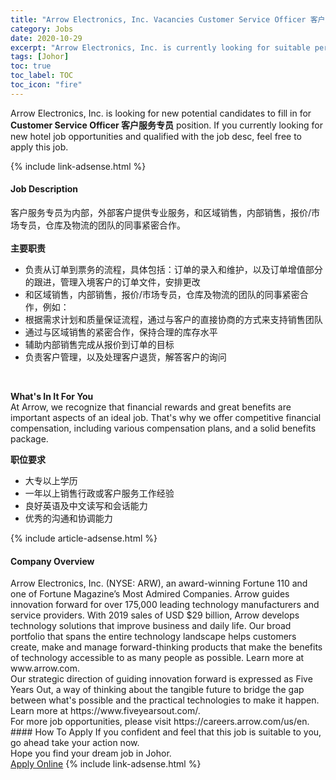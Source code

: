 ```yaml
---
title: "Arrow Electronics, Inc. Vacancies Customer Service Officer 客户服务专员" 
category: Jobs 
date: 2020-10-29 
excerpt: "Arrow Electronics, Inc. is currently looking for suitable person to fill in the Customer Service Officer 客户服务专员 which positioned at Johor" 
tags: [Johor] 
toc: true 
toc_label: TOC 
toc_icon: "fire" 
--- 
```


<p>Arrow Electronics, Inc. is looking for new potential candidates to fill in for <b>Customer Service Officer 客户服务专员</b> position. If you currently looking for new hotel job opportunities and qualified with the job desc, feel free to apply this job.
</p>{% include link-adsense.html %} 
<div><div><h4>Job Description</h4></div><div><div><span><div><p>&#23458;&#25143;&#26381;&#21153;&#19987;&#21592;&#20026;&#20869;&#37096;&#65292;&#22806;&#37096;&#23458;&#25143;&#25552;&#20379;&#19987;&#19994;&#26381;&#21153;&#65292;&#21644;&#21306;&#22495;&#38144;&#21806;&#65292;&#20869;&#37096;&#38144;&#21806;&#65292;&#25253;&#20215;/&#24066;&#22330;&#19987;&#21592;&#65292;&#20179;&#24211;&#21450;&#29289;&#27969;&#30340;&#22242;&#38431;&#30340;&#21516;&#20107;&#32039;&#23494;&#21512;&#20316;&#12290;<br><br><b>&#20027;&#35201;&#32844;&#36131;</b><br></p><ul><li>&#36127;&#36131;&#20174;&#35746;&#21333;&#21040;&#31080;&#21153;&#30340;&#27969;&#31243;&#65292;&#20855;&#20307;&#21253;&#25324;&#65306;&#35746;&#21333;&#30340;&#24405;&#20837;&#21644;&#32500;&#25252;&#65292;&#20197;&#21450;&#35746;&#21333;&#22686;&#20540;&#37096;&#20998;&#30340;&#36319;&#36827;&#65292;&#31649;&#29702;&#20837;&#22659;&#23458;&#25143;&#30340;&#35746;&#21333;&#25991;&#20214;&#65292;&#23433;&#25490;&#26356;&#25913;</li><li>&#21644;&#21306;&#22495;&#38144;&#21806;&#65292;&#20869;&#37096;&#38144;&#21806;&#65292;&#25253;&#20215;/&#24066;&#22330;&#19987;&#21592;&#65292;&#20179;&#24211;&#21450;&#29289;&#27969;&#30340;&#22242;&#38431;&#30340;&#21516;&#20107;&#32039;&#23494;&#21512;&#20316;&#65292;&#20363;&#22914;&#65306;</li><li>&#26681;&#25454;&#38656;&#27714;&#35745;&#21010;&#21644;&#36136;&#37327;&#20445;&#35777;&#27969;&#31243;&#65292;&#36890;&#36807;&#19982;&#23458;&#25143;&#30340;&#30452;&#25509;&#21327;&#21830;&#30340;&#26041;&#24335;&#26469;&#25903;&#25345;&#38144;&#21806;&#22242;&#38431;</li><li>&#36890;&#36807;&#19982;&#21306;&#22495;&#38144;&#21806;&#30340;&#32039;&#23494;&#21512;&#20316;&#65292;&#20445;&#25345;&#21512;&#29702;&#30340;&#24211;&#23384;&#27700;&#24179;</li><li>&#36741;&#21161;&#20869;&#37096;&#38144;&#21806;&#23436;&#25104;&#20174;&#25253;&#20215;&#21040;&#35746;&#21333;&#30340;&#30446;&#26631;</li><li>&#36127;&#36131;&#23458;&#25143;&#31649;&#29702;&#65292;&#20197;&#21450;&#22788;&#29702;&#23458;&#25143;&#36864;&#36135;&#65292;&#35299;&#31572;&#23458;&#25143;&#30340;&#35810;&#38382;</li></ul><br><p><b>What's In It For You</b><br>At Arrow, we recognize that financial rewards and great benefits are important aspects of an ideal job. That's why we offer competitive financial compensation, including various compensation plans, and a solid benefits package.</p><p><b>&#32844;&#20301;&#35201;&#27714;</b><br></p><ul><li>&#22823;&#19987;&#20197;&#19978;&#23398;&#21382;</li><li>&#19968;&#24180;&#20197;&#19978;&#38144;&#21806;&#34892;&#25919;&#25110;&#23458;&#25143;&#26381;&#21153;&#24037;&#20316;&#32463;&#39564;</li><li>&#33391;&#22909;&#33521;&#35821;&#21450;&#20013;&#25991;&#35835;&#20889;&#21644;&#20250;&#35805;&#33021;&#21147;</li><li>&#20248;&#31168;&#30340;&#27807;&#36890;&#21644;&#21327;&#35843;&#33021;&#21147;</li></ul></div></span></div></div></div> 
{% include article-adsense.html %} 
<div><div><h4>Company Overview</h4></div><div><div><span><div><div>
	Arrow Electronics, Inc. (NYSE: ARW), an award-winning Fortune 110 and one of Fortune Magazine&#8217;s Most Admired Companies. Arrow guides innovation forward for over 175,000 leading technology manufacturers and service providers. With 2019 sales of USD $29 billion, Arrow develops technology solutions that improve business and daily life. Our broad portfolio that spans the entire technology landscape helps customers create, make and manage forward-thinking products that make the benefits of technology accessible to as many people as possible. Learn more at www.arrow.com.
	<div>
		Our strategic direction of guiding innovation forward is expressed as Five Years Out, a way of thinking about the tangible future to bridge the gap between what's possible and the practical technologies to make it happen. Learn more at https://www.fiveyearsout.com/.</div>
<div>
		For more job opportunities, please visit https://careers.arrow.com/us/en.</div>
</div></div></span></div></div></div> 
#### How To Apply 
If you confident and feel that this job is suitable to you, go ahead take your action now. <br/> 
Hope you find your dream job in Johor. <br/> 
<a href="https://www.jobstreet.com.my/en/job/customer-service-officer-客户服务专员-4413902?jobId=jobstreet-my-job-4413902&sectionRank=1&token=0~ca52587c-9a8f-450b-8a9c-a71ff7ac0d76&fr=SRP%20View%20In%20New%20Ta" class="btn btn--info" target="_blank" rel="nofollow noopenner">Apply Online</a> 
{% include link-adsense.html %} 